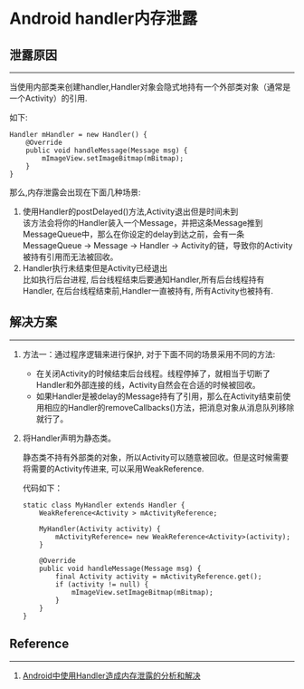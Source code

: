 # Android handler内存泄露

## 泄露原因

---

当使用内部类来创建handler,Handler对象会隐式地持有一个外部类对象（通常是一个Activity）的引用.

如下:

```
Handler mHandler = new Handler() {
    @Override
    public void handleMessage(Message msg) {
        mImageView.setImageBitmap(mBitmap);
    }
}
```

那么,内存泄露会出现在下面几种场景:

1. 使用Handler的postDelayed()方法,Activity退出但是时间未到  
    该方法会将你的Handler装入一个Message，并把这条Message推到MessageQueue中，那么在你设定的delay到达之前，会有一条MessageQueue -> Message -> Handler -> Activity的链，导致你的Activity被持有引用而无法被回收。
1. Handler执行未结束但是Activity已经退出  
    比如执行后台进程, 后台线程结束后要通知Handler,所有后台线程持有Handler, 在后台线程结束前,Handler一直被持有, 所有Activity也被持有.


## 解决方案

---

1. 方法一：通过程序逻辑来进行保护, 对于下面不同的场景采用不同的方法:

    - 在关闭Activity的时候结束后台线程。线程停掉了，就相当于切断了Handler和外部连接的线，Activity自然会在合适的时候被回收。
    - 如果Handler是被delay的Message持有了引用，那么在Activity结束前使用相应的Handler的removeCallbacks()方法，把消息对象从消息队列移除就行了。

1. 将Handler声明为静态类。

    静态类不持有外部类的对象，所以Activity可以随意被回收。但是这时候需要将需要的Activity传进来, 可以采用WeakReference.

    代码如下：

    ```
    static class MyHandler extends Handler {
        WeakReference<Activity > mActivityReference;

        MyHandler(Activity activity) {
            mActivityReference= new WeakReference<Activity>(activity);
        }

        @Override
        public void handleMessage(Message msg) {
            final Activity activity = mActivityReference.get();
            if (activity != null) {
                mImageView.setImageBitmap(mBitmap);
            }
        }
    }
    ```


## Reference

---

1. [Android中使用Handler造成内存泄露的分析和解决](http://www.linuxidc.com/Linux/2013-12/94065.htm)
